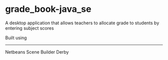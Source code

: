 # grade_book-java_se

A desktop application that allows teachers to allocate grade to students by entering subject scores

Built using
________________
Netbeans
Scene Builder
Derby
